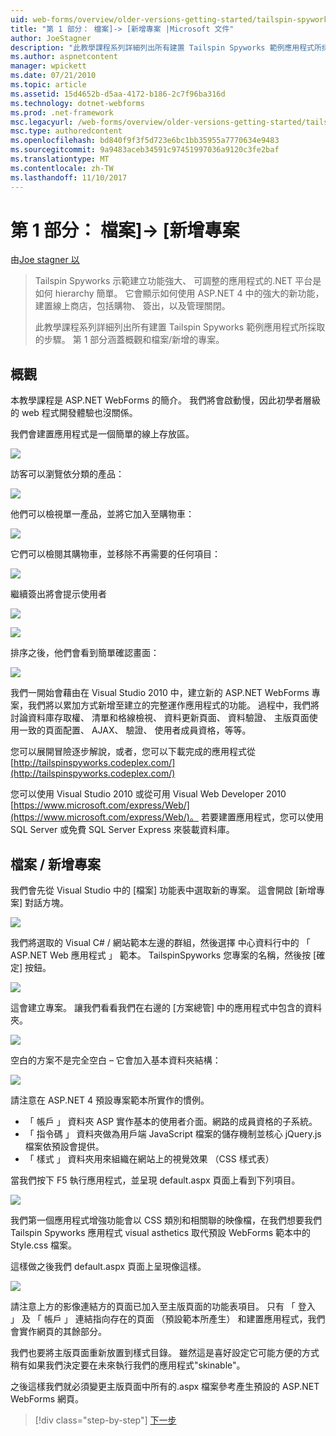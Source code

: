 ```yaml
---
uid: web-forms/overview/older-versions-getting-started/tailspin-spyworks/tailspin-spyworks-part-1
title: "第 1 部分： 檔案]-> [新增專案 |Microsoft 文件"
author: JoeStagner
description: "此教學課程系列詳細列出所有建置 Tailspin Spyworks 範例應用程式所採取的步驟。 第 1 部分涵蓋概觀和檔案/新增的專案。"
ms.author: aspnetcontent
manager: wpickett
ms.date: 07/21/2010
ms.topic: article
ms.assetid: 15d4652b-d5aa-4172-b186-2c7f96ba316d
ms.technology: dotnet-webforms
ms.prod: .net-framework
msc.legacyurl: /web-forms/overview/older-versions-getting-started/tailspin-spyworks/tailspin-spyworks-part-1
msc.type: authoredcontent
ms.openlocfilehash: bd840f9f3f5d723e6bc1bb35955a7770634e9483
ms.sourcegitcommit: 9a9483aceb34591c97451997036a9120c3fe2baf
ms.translationtype: MT
ms.contentlocale: zh-TW
ms.lasthandoff: 11/10/2017
---
```

<a name="part-1-file--new-project"></a>第 1 部分： 檔案]-> [新增專案
====================
由[Joe stagner 以](https://github.com/JoeStagner)

> Tailspin Spyworks 示範建立功能強大、 可調整的應用程式的.NET 平台是如何 hierarchy 簡單。 它會顯示如何使用 ASP.NET 4 中的強大的新功能，建置線上商店，包括購物、 簽出，以及管理關閉。
> 
> 此教學課程系列詳細列出所有建置 Tailspin Spyworks 範例應用程式所採取的步驟。 第 1 部分涵蓋概觀和檔案/新增的專案。


## <a id="_Toc260221666"></a>概觀

本教學課程是 ASP.NET WebForms 的簡介。 我們將會啟動慢，因此初學者層級的 web 程式開發體驗也沒關係。

我們會建置應用程式是一個簡單的線上存放區。

![](tailspin-spyworks-part-1/_static/image1.jpg)


訪客可以瀏覽依分類的產品：

![](tailspin-spyworks-part-1/_static/image2.jpg)

他們可以檢視單一產品，並將它加入至購物車：

![](tailspin-spyworks-part-1/_static/image3.jpg)

它們可以檢閱其購物車，並移除不再需要的任何項目：

![](tailspin-spyworks-part-1/_static/image4.jpg)

繼續簽出將會提示使用者

![](tailspin-spyworks-part-1/_static/image5.jpg)

![](tailspin-spyworks-part-1/_static/image6.jpg)

排序之後，他們會看到簡單確認畫面：

![](tailspin-spyworks-part-1/_static/image7.jpg)


我們一開始會藉由在 Visual Studio 2010 中，建立新的 ASP.NET WebForms 專案，我們將以累加方式新增至建立的完整運作應用程式的功能。 過程中，我們將討論資料庫存取權、 清單和格線檢視、 資料更新頁面、 資料驗證、 主版頁面使用一致的頁面配置、 AJAX、 驗證、 使用者成員資格，等等。

您可以展開冒險逐步解說，或者，您可以下載完成的應用程式從[http://tailspinspyworks.codeplex.com/](http://tailspinspyworks.codeplex.com/)

您可以使用 Visual Studio 2010 或從可用 Visual Web Developer 2010 [https://www.microsoft.com/express/Web/](https://www.microsoft.com/express/Web/)。 若要建置應用程式，您可以使用 SQL Server 或免費 SQL Server Express 來裝載資料庫。

## <a id="_Toc260221667"></a>檔案 / 新增專案

我們會先從 Visual Studio 中的 [檔案] 功能表中選取新的專案。 這會開啟 [新增專案] 對話方塊。

![](tailspin-spyworks-part-1/_static/image8.jpg)

我們將選取的 Visual C# / 網站範本左邊的群組，然後選擇 中心資料行中的 「 ASP.NET Web 應用程式 」 範本。 TailspinSpyworks 您專案的名稱，然後按 [確定] 按鈕。

![](tailspin-spyworks-part-1/_static/image9.jpg)

這會建立專案。 讓我們看看我們在右邊的 [方案總管] 中的應用程式中包含的資料夾。

![](tailspin-spyworks-part-1/_static/image10.jpg)

空白的方案不是完全空白 – 它會加入基本資料夾結構：

![](tailspin-spyworks-part-1/_static/image1.png)

請注意在 ASP.NET 4 預設專案範本所實作的慣例。

- 「 帳戶 」 資料夾 ASP 實作基本的使用者介面。網路的成員資格的子系統。
- 「 指令碼 」 資料夾做為用戶端 JavaScript 檔案的儲存機制並核心 jQuery.js 檔案依預設會提供。
- 「 樣式 」 資料夾用來組織在網站上的視覺效果 （CSS 樣式表）

當我們按下 F5 執行應用程式，並呈現 default.aspx 頁面上看到下列項目。

![](tailspin-spyworks-part-1/_static/image11.jpg)

我們第一個應用程式增強功能會以 CSS 類別和相關聯的映像檔，在我們想要我們 Tailspin Spyworks 應用程式 visual asthetics 取代預設 WebForms 範本中的 Style.css 檔案。

這樣做之後我們 default.aspx 頁面上呈現像這樣。

![](tailspin-spyworks-part-1/_static/image12.jpg)

請注意上方的影像連結方的頁面已加入至主版頁面的功能表項目。 只有 「 登入 」 及 「 帳戶 」 連結指向存在的頁面 （預設範本所產生） 和建置應用程式，我們會實作網頁的其餘部分。

我們也要將主版頁面重新放置到樣式目錄。 雖然這是喜好設定它可能方便的方式稍有如果我們決定要在未來執行我們的應用程式"skinable"。

之後這樣我們就必須變更主版頁面中所有的.aspx 檔案參考產生預設的 ASP.NET WebForms 網頁。

>[!div class="step-by-step"]
[下一步](tailspin-spyworks-part-2.md)
